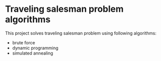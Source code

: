 # Traveling salesman problem algorithms
This project solves traveling salesman problem using following algorithms:
* brute force
* dynamic programming
* simulated annealing